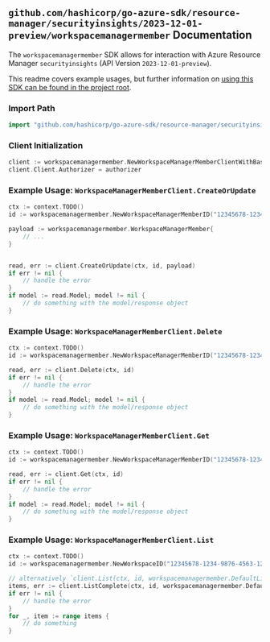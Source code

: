 
## `github.com/hashicorp/go-azure-sdk/resource-manager/securityinsights/2023-12-01-preview/workspacemanagermember` Documentation

The `workspacemanagermember` SDK allows for interaction with Azure Resource Manager `securityinsights` (API Version `2023-12-01-preview`).

This readme covers example usages, but further information on [using this SDK can be found in the project root](https://github.com/hashicorp/go-azure-sdk/tree/main/docs).

### Import Path

```go
import "github.com/hashicorp/go-azure-sdk/resource-manager/securityinsights/2023-12-01-preview/workspacemanagermember"
```


### Client Initialization

```go
client := workspacemanagermember.NewWorkspaceManagerMemberClientWithBaseURI("https://management.azure.com")
client.Client.Authorizer = authorizer
```


### Example Usage: `WorkspaceManagerMemberClient.CreateOrUpdate`

```go
ctx := context.TODO()
id := workspacemanagermember.NewWorkspaceManagerMemberID("12345678-1234-9876-4563-123456789012", "example-resource-group", "workspaceName", "workspaceManagerMemberName")

payload := workspacemanagermember.WorkspaceManagerMember{
	// ...
}


read, err := client.CreateOrUpdate(ctx, id, payload)
if err != nil {
	// handle the error
}
if model := read.Model; model != nil {
	// do something with the model/response object
}
```


### Example Usage: `WorkspaceManagerMemberClient.Delete`

```go
ctx := context.TODO()
id := workspacemanagermember.NewWorkspaceManagerMemberID("12345678-1234-9876-4563-123456789012", "example-resource-group", "workspaceName", "workspaceManagerMemberName")

read, err := client.Delete(ctx, id)
if err != nil {
	// handle the error
}
if model := read.Model; model != nil {
	// do something with the model/response object
}
```


### Example Usage: `WorkspaceManagerMemberClient.Get`

```go
ctx := context.TODO()
id := workspacemanagermember.NewWorkspaceManagerMemberID("12345678-1234-9876-4563-123456789012", "example-resource-group", "workspaceName", "workspaceManagerMemberName")

read, err := client.Get(ctx, id)
if err != nil {
	// handle the error
}
if model := read.Model; model != nil {
	// do something with the model/response object
}
```


### Example Usage: `WorkspaceManagerMemberClient.List`

```go
ctx := context.TODO()
id := workspacemanagermember.NewWorkspaceID("12345678-1234-9876-4563-123456789012", "example-resource-group", "workspaceName")

// alternatively `client.List(ctx, id, workspacemanagermember.DefaultListOperationOptions())` can be used to do batched pagination
items, err := client.ListComplete(ctx, id, workspacemanagermember.DefaultListOperationOptions())
if err != nil {
	// handle the error
}
for _, item := range items {
	// do something
}
```
